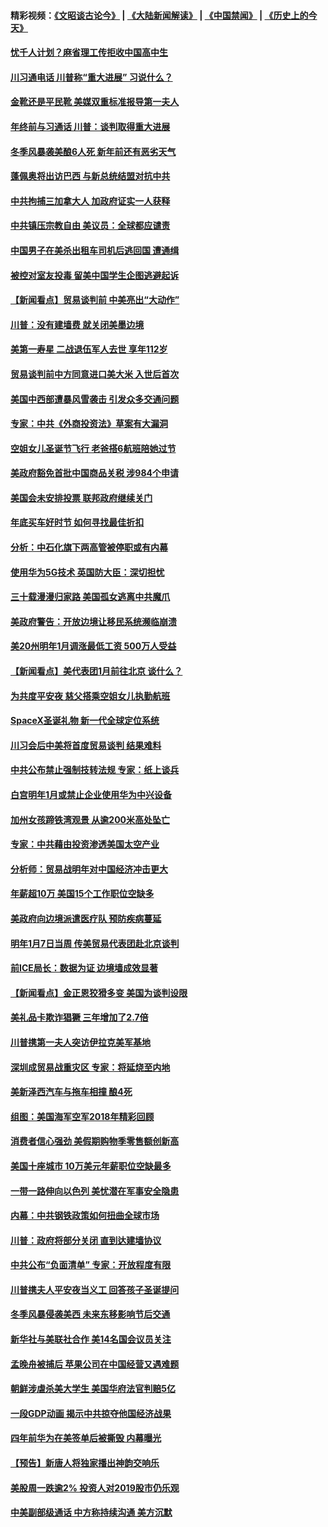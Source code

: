 #### 精彩视频：[《文昭谈古论今》](https://github.com/gfw-breaker/wenzhao/blob/master/README.md?t=12300931) | [《大陆新闻解读》](https://github.com/gfw-breaker/ntdtv-comedy/blob/master/README.md?t=12300931) | [《中国禁闻》](https://github.com/gfw-breaker/ntdtv-news/blob/master/README.md?t=12300931) | [《历史上的今天》](https://github.com/gfw-breaker/today-in-history/blob/master/README.md?t=12300931) 

#### [忧千人计划？麻省理工传拒收中国高中生](../pages/nsc412/n10941031.md?t=12300931) 

#### [川习通电话 川普称“重大进展” 习说什么？](../pages/nsc412/n10940712.md?t=12300931) 

#### [金靴还是平民靴 美媒双重标准报导第一夫人](../pages/nsc412/n10940654.md?t=12300931) 

#### [年终前与习通话 川普：谈判取得重大进展](../pages/nsc412/n10940508.md?t=12300931) 

#### [冬季风暴袭美酿6人死 新年前还有恶劣天气](../pages/nsc412/n10940428.md?t=12300931) 

#### [蓬佩奥将出访巴西 与新总统结盟对抗中共](../pages/nsc412/n10940393.md?t=12300931) 

#### [中共拘捕三加拿大人 加政府证实一人获释](../pages/nsc412/n10939393.md?t=12300931) 

#### [中共镇压宗教自由 美议员：全球都应谴责](../pages/nsc412/n10939131.md?t=12300931) 

#### [中国男子在美杀出租车司机后逃回国 遭通缉](../pages/nsc412/n10939162.md?t=12300931) 

#### [被控对室友投毒 留美中国学生企图逃避起诉](../pages/nsc412/n10939143.md?t=12300931) 

#### [【新闻看点】贸易谈判前 中美亮出“大动作”](../pages/nsc412/n10938838.md?t=12300931) 

#### [川普：没有建墙费 就关闭美墨边境](../pages/nsc412/n10939011.md?t=12300931) 

#### [美第一寿星 二战退伍军人去世 享年112岁](../pages/nsc412/n10938878.md?t=12300931) 

#### [贸易谈判前中方同意进口美大米 入世后首次](../pages/nsc412/n10938719.md?t=12300931) 

#### [美国中西部遭暴风雪袭击 引发众多交通问题](../pages/nsc412/n10938423.md?t=12300931) 

#### [专家：中共《外商投资法》草案有大漏洞](../pages/nsc412/n10936926.md?t=12300931) 

#### [空姐女儿圣诞节飞行 老爸搭6航班陪她过节](../pages/nsc412/n10937569.md?t=12300931) 

#### [美政府豁免首批中国商品关税 涉984个申请](../pages/nsc412/n10937177.md?t=12300931) 

#### [美国会未安排投票 联邦政府继续关门](../pages/nsc412/n10936951.md?t=12300931) 

#### [年底买车好时节 如何寻找最佳折扣](../pages/nsc412/n10936868.md?t=12300931) 

#### [分析：中石化旗下两高管被停职或有内幕](../pages/nsc412/n10936480.md?t=12300931) 

#### [使用华为5G技术 英国防大臣：深切担忧](../pages/nsc412/n10936847.md?t=12300931) 

#### [三十载漫漫归家路 美国孤女逃离中共魔爪](../pages/nsc412/n10936863.md?t=12300931) 

#### [美政府警告：开放边境让移民系统濒临崩溃](../pages/nsc412/n10936858.md?t=12300931) 

#### [美20州明年1月调涨最低工资 500万人受益](../pages/nsc412/n10936813.md?t=12300931) 

#### [【新闻看点】美代表团1月前往北京 谈什么？](../pages/nsc412/n10936420.md?t=12300931) 

#### [为共度平安夜 慈父搭乘空姐女儿执勤航班](../pages/nsc412/n10936619.md?t=12300931) 

#### [SpaceX圣诞礼物 新一代全球定位系统](../pages/nsc412/n10936794.md?t=12300931) 

#### [川习会后中美将首度贸易谈判 结果难料](../pages/nsc412/n10936366.md?t=12300931) 

#### [中共公布禁止强制技转法规 专家：纸上谈兵](../pages/nsc412/n10936522.md?t=12300931) 

#### [白宫明年1月或禁止企业使用华为中兴设备](../pages/nsc412/n10936276.md?t=12300931) 

#### [加州女孩蹄铁湾观景 从逾200米高处坠亡](../pages/nsc412/n10935708.md?t=12300931) 

#### [专家：中共藉由投资渗透美国太空产业](../pages/nsc412/n10935605.md?t=12300931) 

#### [分析师：贸易战明年对中国经济冲击更大](../pages/nsc412/n10934732.md?t=12300931) 

#### [年薪超10万 美国15个工作职位空缺多](../pages/nsc412/n10934753.md?t=12300931) 

#### [美政府向边境派遣医疗队 预防疾病蔓延](../pages/nsc412/n10934482.md?t=12300931) 

#### [明年1月7日当周 传美贸易代表团赴北京谈判](../pages/nsc412/n10934528.md?t=12300931) 

#### [前ICE局长：数据为证 边境墙成效显著](../pages/nsc412/n10934433.md?t=12300931) 

#### [【新闻看点】金正恩狡猾多变 美国为谈判设限](../pages/nsc412/n10934183.md?t=12300931) 

#### [美礼品卡欺诈猖獗 三年增加了2.7倍](../pages/nsc412/n10934218.md?t=12300931) 

#### [川普携第一夫人突访伊拉克美军基地](../pages/nsc412/n10934352.md?t=12300931) 

#### [深圳成贸易战重灾区 专家：将延烧至内地](../pages/nsc412/n10934053.md?t=12300931) 

#### [美新泽西汽车与拖车相撞 酿4死](../pages/nsc412/n10933905.md?t=12300931) 

#### [组图：美国海军空军2018年精彩回顾](../pages/nsc412/n10933462.md?t=12300931) 

#### [消费者信心强劲 美假期购物季零售额创新高](../pages/nsc412/n10932860.md?t=12300931) 

#### [美国十座城市 10万美元年薪职位空缺最多](../pages/nsc412/n10927195.md?t=12300931) 

#### [一带一路伸向以色列 美忧潜在军事安全隐患](../pages/nsc412/n10932712.md?t=12300931) 

#### [内幕：中共钢铁政策如何扭曲全球市场](../pages/nsc412/n10932207.md?t=12300931) 

#### [川普：政府将部分关闭 直到达建墙协议](../pages/nsc412/n10932554.md?t=12300931) 

#### [中共公布“负面清单” 专家：开放程度有限](../pages/nsc412/n10932450.md?t=12300931) 

#### [川普携夫人平安夜当义工 回答孩子圣诞提问](../pages/nsc412/n10932348.md?t=12300931) 

#### [冬季风暴侵袭美西 未来东移影响节后交通](../pages/nsc412/n10932328.md?t=12300931) 

#### [新华社与美联社合作 美14名国会议员关注](../pages/nsc412/n10932196.md?t=12300931) 

#### [孟晚舟被捕后 苹果公司在中国经营又遇难题](../pages/nsc412/n10931515.md?t=12300931) 

#### [朝鲜涉虐杀美大学生 美国华府法官判赔5亿](../pages/nsc412/n10931032.md?t=12300931) 

#### [一段GDP动画 揭示中共掠夺他国经济战果](../pages/nsc412/n10930922.md?t=12300931) 

#### [四年前华为在美签单后被撕毁 内幕曝光](../pages/nsc412/n10930781.md?t=12300931) 

#### [【预告】新唐人将独家播出神韵交响乐](../pages/nsc412/n10912037.md?t=12300931) 

#### [美股周一跌逾2% 投资人对2019股市仍乐观](../pages/nsc412/n10930753.md?t=12300931) 

#### [中美副部级通话 中方称持续沟通 美方沉默](../pages/nsc412/n10930456.md?t=12300931) 

